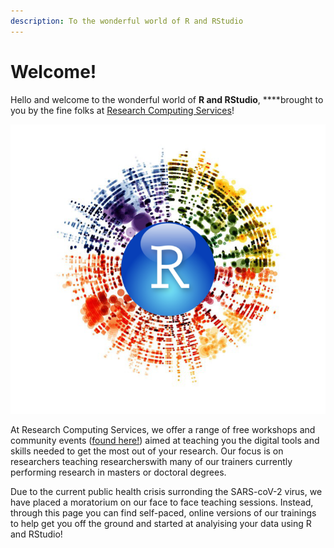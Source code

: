 ```yaml
---
description: To the wonderful world of R and RStudio
---
```


# Welcome!

Hello and welcome to the wonderful world of **R and RStudio**, ****brought to you by the fine folks at [Research Computing Services](https://research.unimelb.edu.au/infrastructure/research-computing-services)! 

![](.gitbook/assets/dataviz.png)

At Research Computing Services, we offer a range of free workshops and community events \([found here!](https://www.eventbrite.com.au/o/research-computing-services-10600096884)\) aimed at teaching you the digital tools and skills needed to get the most out of your research. Our focus is on researchers teaching researcherswith many of our trainers currently performing research in masters or doctoral degrees.



Due to the current public health crisis surronding the SARS-coV-2 virus, we have placed a moratorium on our face to face teaching sessions. Instead, through this page you can find self-paced, online versions of our trainings to help get you off the ground and started at analyising your data using R and RStudio!





